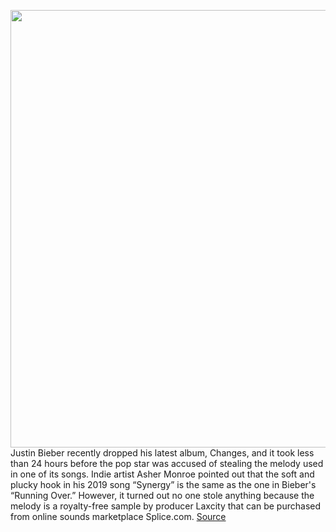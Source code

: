 <img src='https://cdn.vox-cdn.com/thumbor/sLlVwS59NvjhO_o5VBLPrQTx_B4=/0x0:1280x720/1200x800/filters:focal(538x258:742x462)/cdn.vox-cdn.com/uploads/chorus_image/image/66325140/maxresdefault.0.jpg' width='700px' /><br/>
Justin Bieber recently dropped his latest album, Changes, and it took less than 24 hours before the pop star was accused of stealing the melody used in one of its songs. Indie artist Asher Monroe pointed out that the soft and plucky hook in his 2019 song “Synergy” is the same as the one in Bieber's “Running Over.” However, it turned out no one stole anything because the melody is a royalty-free sample by producer Laxcity that can be purchased from online sounds marketplace Splice.com.
<a href='https://www.theverge.com/2020/2/17/21140838/justin-bieber-changes-running-over-asher-monroe-synergy-splice-sample-melody'> Source <a/>